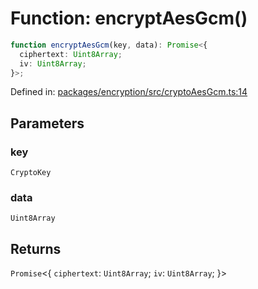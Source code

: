 # Function: encryptAesGcm()

```ts
function encryptAesGcm(key, data): Promise<{
  ciphertext: Uint8Array;
  iv: Uint8Array;
}>;
```

Defined in: [packages/encryption/src/cryptoAesGcm.ts:14](https://github.com/towns-protocol/towns/blob/0db1fd0ac7258e8db8cedfb6183e8eade8284fa1/packages/encryption/src/cryptoAesGcm.ts#L14)

## Parameters

### key

`CryptoKey`

### data

`Uint8Array`

## Returns

`Promise`\<\{
  `ciphertext`: `Uint8Array`;
  `iv`: `Uint8Array`;
\}\>
